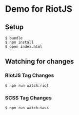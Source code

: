 # Demo for RiotJS

## Setup

```
$ bundle
$ npm install
$ open index.html
```

## Watching for changes

### RiotJS Tag Changes
`$ npm run watch:riot`

### SCSS Tag Changes
`$ npm run watch:sass`
